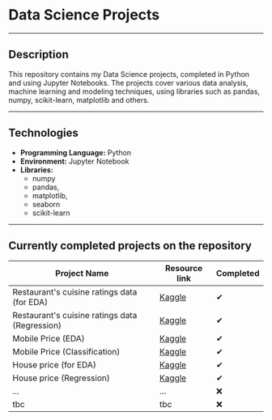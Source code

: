 # Data Science Projects
---

## Description
This repository contains my Data Science projects, completed in Python and using Jupyter Notebooks. The projects cover various data analysis, machine learning and modeling techniques, using libraries such as pandas, numpy, scikit-learn, matplotlib and others.

---
## Technologies
- **Programming Language:** Python
- **Environment:** Jupyter Notebook
- **Libraries:**
    - numpy 
    - pandas,
    - matplotlib,
    - seaborn
    - scikit-learn

---
## Currently completed projects on the repository
| Project Name | Resource link | Completed |
|--------------|---------------|-----------|
| Restaurant's cuisine ratings data (for EDA) | [Kaggle](https://www.kaggle.com/datasets/surajjha101/cuisine-rating) | ✔  |
| Restaurant's cuisine ratings data (Regression) | [Kaggle](https://www.kaggle.com/datasets/surajjha101/cuisine-rating) | ✔  |
| Mobile Price (EDA)| [Kaggle](https://www.kaggle.com/datasets/iabhishekofficial/mobile-price-classification) | ✔  |
| Mobile Price (Classification)| [Kaggle](https://www.kaggle.com/datasets/iabhishekofficial/mobile-price-classification) | ✔  |
| House price (for EDA) | [Kaggle](https://www.kaggle.com/competitions/home-data-for-ml-course) | ✔  |
| House price (Regression) | [Kaggle](https://www.kaggle.com/competitions/home-data-for-ml-course) | ✔  |
| ... | ... | ❌ |
| tbc | tbc | ❌ |

